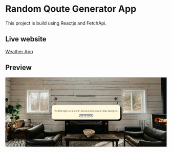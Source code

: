 
# Random Qoute Generator App

This project is build using Reactjs and FetchApi.

## Live website

[Weather App]()

## Preview

![App Screenshot](./src/images/image.png)
